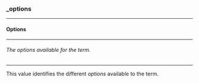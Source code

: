 ### _options



------
#### Options



------
###### The options available for the term.



------
This value identifies the different *options* available to the term.